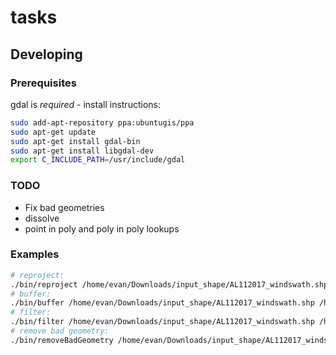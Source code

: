 # tasks

## Developing

### Prerequisites

gdal is *required* - install instructions:

```sh
sudo add-apt-repository ppa:ubuntugis/ppa
sudo apt-get update
sudo apt-get install gdal-bin
sudo apt-get install libgdal-dev
export C_INCLUDE_PATH=/usr/include/gdal
```

### TODO
- Fix bad geometries
- dissolve
- point in poly and poly in poly lookups

### Examples
```sh
# reproject:
./bin/reproject /home/evan/Downloads/input_shape/AL112017_windswath.shp /home/evan/Downloads/output_shape/AL112017_windswath_reprojected.shp 2000
# buffer:
./bin/buffer /home/evan/Downloads/input_shape/AL112017_windswath.shp /home/evan/Downloads/output_shape/AL112017_windswath_buffered.shp 2
# filter:
./bin/filter /home/evan/Downloads/input_shape/AL112017_windswath.shp /home/evan/Downloads/output_shape/AL112017_windswath_filtered.shp 'BASIN' 'al'
# remove bad geometry:
./bin/removeBadGeometry /home/evan/Downloads/input_shape/AL112017_windswath.shp /home/evan/Downloads/output_shape/AL112017_windswath_goodGeometry.shp
```
